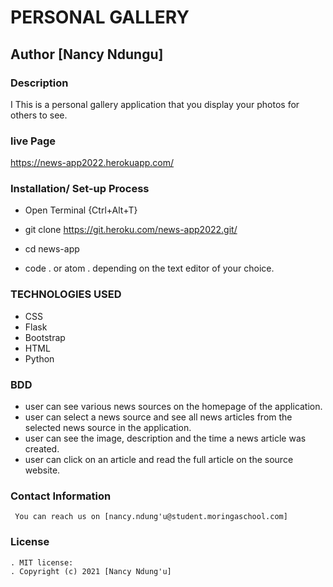 # PERSONAL GALLERY
## Author [Nancy Ndungu]

### Description
I
This is  a personal gallery application that you display your photos for others to see.


### live Page
https://news-app2022.herokuapp.com/

### Installation/ Set-up Process
* Open Terminal {Ctrl+Alt+T}

* git clone https://git.heroku.com/news-app2022.git/

* cd news-app

* code . or atom . depending on the text editor of your choice.

### TECHNOLOGIES USED
  * CSS
  * Flask
  * Bootstrap
  * HTML
  * Python

### BDD
  * user can see various news sources on the homepage of the application.
  * user can select a news source and see all news articles from the selected news source in the application.
  * user can see the image, description and the time a news article was created.
  * user can click on an article and read the full article on the source website.

### Contact Information
     You can reach us on [nancy.ndung'u@student.moringaschool.com] 

### License
    . MIT license:
    . Copyright (c) 2021 [Nancy Ndung'u]